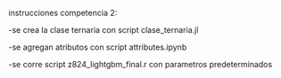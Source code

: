 instrucciones competencia 2:

-se crea la clase ternaria con script clase_ternaria.jl

-se agregan atributos con script attributes.ipynb

-se corre script z824_lightgbm_final.r con parametros predeterminados
